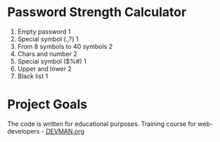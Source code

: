 # Password Strength Calculator

1. Empty password 1
2. Special symbol (.,?) 1
4. From 8 symbols to 40 symbols 2
5. Chars and number 2
6. Special symbol ($%#) 1
7. Upper and lower 2
8. Black list 1

# Project Goals

The code is written for educational purposes. Training course for web-developers - [DEVMAN.org](https://devman.org)
